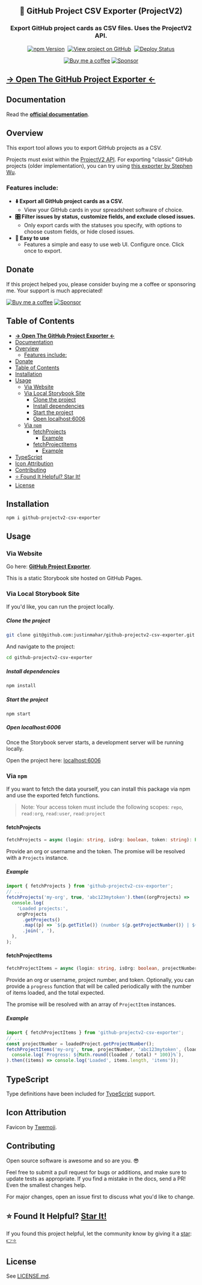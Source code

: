 <h2 align="center">
  📂 GitHub Project CSV Exporter (ProjectV2)
</h2>
<h3 align="center">
  Export GitHub project cards as CSV files. Uses the ProjectV2 API.
</h3>
<p align="center">
  <a href="https://badge.fury.io/js/github-projectv2-csv-exporter" target="_blank" rel="noopener noreferrer"><img src="https://badge.fury.io/js/github-projectv2-csv-exporter.svg" alt="npm Version" /></a>&nbsp;
  <a href="https://github.com/justinmahar/github-projectv2-csv-exporter/" target="_blank" rel="noopener noreferrer"><img src="https://img.shields.io/badge/GitHub-Source-success" alt="View project on GitHub" /></a>&nbsp;
  <a href="https://github.com/justinmahar/github-projectv2-csv-exporter/actions?query=workflow%3ADeploy" target="_blank" rel="noopener noreferrer"><img src="https://github.com/justinmahar/github-projectv2-csv-exporter/workflows/Deploy/badge.svg" alt="Deploy Status" /></a>
</p>
<!-- [lock:donate-badges] 🚫--------------------------------------- -->
<p align="center">
  <a href="https://ko-fi.com/justinmahar"><img src="https://img.shields.io/static/v1?label=Buy%20me%20a%20coffee&message=%E2%9D%A4&logo=KoFi&color=%23fe8e86" alt="Buy me a coffee" /></a>&nbsp;<a href="https://github.com/sponsors/justinmahar" target="_blank" rel="noopener noreferrer"><img src="https://img.shields.io/static/v1?label=Sponsor&message=%E2%9D%A4&logo=GitHub&color=%23fe8e86" alt="Sponsor"/></a>
</p>
<!-- [/lock:donate-badges] ---------------------------------------🚫 -->

## **[→ Open The GitHub Project Exporter ←](https://justinmahar.github.io/github-projectv2-csv-exporter/?path=/story/tools-github-project-exporter--exporter)**

## Documentation

Read the **[official documentation](https://justinmahar.github.io/github-projectv2-csv-exporter/)**.

## Overview

This export tool allows you to export GitHub projects as a CSV. 

Projects must exist within the [ProjectV2 API](https://github.blog/changelog/2022-06-23-the-new-github-issues-june-23rd-update/). For exporting "classic" GitHub projects (older implementation), you can try using [this exporter by Stephen Wu](https://github.com/wustep/github-project-exporter).

### Features include:

- **⬇️ Export all GitHub project cards as a CSV.**
  - View your GitHub cards in your spreadsheet software of choice.
- **🎛️ Filter issues by status, customize fields, and exclude closed issues.**
  - Only export cards with the statuses you specify, with options to choose custom fields, or hide closed issues.
- **🚀 Easy to use**
  - Features a simple and easy to use web UI. Configure once. Click once to export.

<!-- [lock:donate] 🚫--------------------------------------- -->

## Donate 

If this project helped you, please consider buying me a coffee or sponsoring me. Your support is much appreciated!

<a href="https://ko-fi.com/justinmahar"><img src="https://img.shields.io/static/v1?label=Buy%20me%20a%20coffee&message=%E2%9D%A4&logo=KoFi&color=%23fe8e86" alt="Buy me a coffee" /></a>&nbsp;<a href="https://github.com/sponsors/justinmahar" target="_blank" rel="noopener noreferrer"><img src="https://img.shields.io/static/v1?label=Sponsor&message=%E2%9D%A4&logo=GitHub&color=%23fe8e86" alt="Sponsor"/></a>

<!-- [/lock:donate] ---------------------------------------🚫 -->

## Table of Contents

- [**→ Open The GitHub Project Exporter ←**](#-open-the-github-project-exporter-)
- [Documentation](#documentation)
- [Overview](#overview)
  - [Features include:](#features-include)
- [Donate](#donate)
- [Table of Contents](#table-of-contents)
- [Installation](#installation)
- [Usage](#usage)
  - [Via Website](#via-website)
  - [Via Local Storybook Site](#via-local-storybook-site)
      - [Clone the project](#clone-the-project)
      - [Install dependencies](#install-dependencies)
      - [Start the project](#start-the-project)
      - [Open localhost:6006](#open-localhost6006)
  - [Via `npm`](#via-npm)
    - [fetchProjects](#fetchprojects)
      - [Example](#example)
    - [fetchProjectItems](#fetchprojectitems)
      - [Example](#example-1)
- [TypeScript](#typescript)
- [Icon Attribution](#icon-attribution)
- [Contributing](#contributing)
- [⭐ Found It Helpful? Star It!](#-found-it-helpful-star-it)
- [License](#license)

## Installation

```
npm i github-projectv2-csv-exporter
```

## Usage

### Via Website

Go here: **[GitHub Project Exporter](https://justinmahar.github.io/github-projectv2-csv-exporter/?path=/story/tools-github-project-exporter--exporter)**.

This is a static Storybook site hosted on GitHub Pages.

### Via Local Storybook Site

If you'd like, you can run the project locally.

##### Clone the project

```bash
git clone git@github.com:justinmahar/github-projectv2-csv-exporter.git
```

And navigate to the project:

```bash
cd github-projectv2-csv-exporter
```

##### Install dependencies

```bash
npm install
```

##### Start the project

```
npm start
```
##### Open localhost:6006

Once the Storybook server starts, a development server will be running locally. 

Open the project here: [localhost:6006](http://localhost:6006/)

### Via `npm`

If you want to fetch the data yourself, you can install this package via npm and use the exported fetch functions.

> Note: Your access token must include the following scopes: `repo`, `read:org`, `read:user`, `read:project`

#### fetchProjects

```ts
fetchProjects = async (login: string, isOrg: boolean, token: string): Promise<Projects>
```

Provide an org or username and the token. The promise will be resolved with a `Projects` instance.

##### Example

```ts
import { fetchProjects } from 'github-projectv2-csv-exporter';
// ...
fetchProjects('my-org', true, 'abc123mytoken').then((orgProjects) =>
  console.log(
    'Loaded projects:',
    orgProjects
      .getProjects()
      .map((p) => `${p.getTitle()} (number ${p.getProjectNumber()} | ${p.getTotalItemCount()} items)`)
      .join(', '),
  ),
);
```

#### fetchProjectItems

```ts
fetchProjectItems = async (login: string, isOrg: boolean, projectNumber: number, token: string, progress?: (loaded: number, total: number) => void): Promise<ProjectItem[]>
```

Provide an org or username, project number, and token. Optionally, you can provide a `progress` function that will be called periodically with the number of items loaded, and the total expected.

The promise will be resolved with an array of `ProjectItem` instances.

##### Example

```ts
import { fetchProjectItems } from 'github-projectv2-csv-exporter';
// ...
const projectNumber = loadedProject.getProjectNumber();
fetchProjectItems('my-org', true, projectNumber, 'abc123mytoken', (loaded, total) =>
  console.log(`Progress: ${Math.round((loaded / total) * 100)}%`),
).then((items) => console.log('Loaded', items.length, 'items'));
```

<!-- [lock:typescript] 🚫--------------------------------------- -->

## TypeScript

Type definitions have been included for [TypeScript](https://www.typescriptlang.org/) support.

<!-- [/lock:typescript] ---------------------------------------🚫 -->

<!-- [lock:icon] 🚫--------------------------------------- -->

## Icon Attribution

Favicon by [Twemoji](https://github.com/twitter/twemoji).

<!-- [/lock:icon] ---------------------------------------🚫 -->

<!-- [lock:contributing] 🚫--------------------------------------- -->

## Contributing

Open source software is awesome and so are you. 😎

Feel free to submit a pull request for bugs or additions, and make sure to update tests as appropriate. If you find a mistake in the docs, send a PR! Even the smallest changes help.

For major changes, open an issue first to discuss what you'd like to change.

<!-- [/lock:contributing] --------------------------------------🚫 -->

## ⭐ Found It Helpful? [Star It!](https://github.com/justinmahar/github-projectv2-csv-exporter/stargazers)

If you found this project helpful, let the community know by giving it a [star](https://github.com/justinmahar/github-projectv2-csv-exporter/stargazers): [👉⭐](https://github.com/justinmahar/github-projectv2-csv-exporter/stargazers)

## License

See [LICENSE.md](https://justinmahar.github.io/github-projectv2-csv-exporter/?path=/story/license--page).